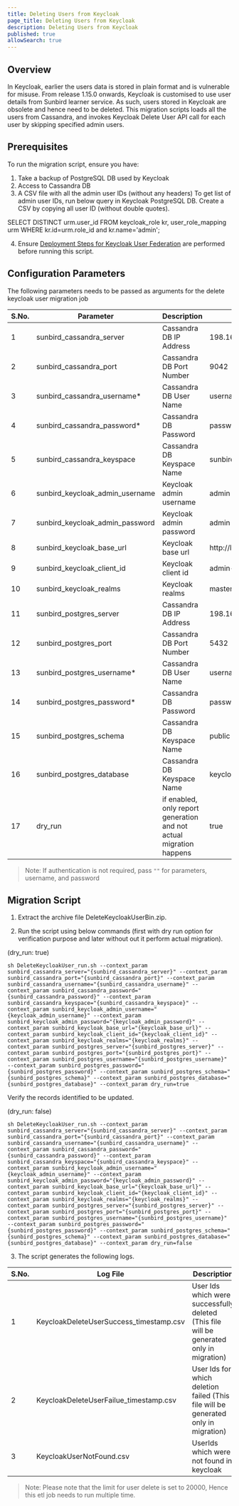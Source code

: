 ```yaml
---
title: Deleting Users from Keycloak
page_title: Deleting Users from Keycloak
description: Deleting Users from Keycloak
published: true
allowSearch: true
---
```


## Overview
In Keycloak, earlier the users data is stored in plain format and is vulnerable for misuse. From release 1.15.0 onwards, Keycloak is customised to use user details from Sunbird learner service. As such, users stored in Keycloak are obsolete and hence need to be deleted. This migration scripts loads all the users from Cassandra, and invokes Keycloak Delete User API call for each user by skipping specified admin users.

## Prerequisites

To run the migration script, ensure you have:

1. Take a backup of PostgreSQL DB used by Keycloak
2. Access to Cassandra DB
3. A CSV file with all the admin user IDs (without any headers)
To get list of admin user IDs, run below query in Keycloak PostgreSQL DB. Create a CSV by copying all user ID (without double quotes).

SELECT DISTINCT urm.user_id FROM keycloak_role kr, user_role_mapping urm WHERE kr.id=urm.role_id and kr.name='admin';

4. Ensure [Deployment Steps for Keycloak User Federation](https://project-sunbird.atlassian.net/wiki/spaces/SBDES/pages/1021673496/Deployment+Steps+for+Keycloak+User+Federation) are performed before running this script.

## Configuration Parameters
The following parameters needs to be passed as arguments for the delete keycloak user migration job

 S.No. | Parameter | Description | Example 
-------|-----------|-------------|---------
1 | sunbird_cassandra_server | Cassandra DB IP Address| 198.168.1.1
2 | sunbird_cassandra_port | Cassandra DB Port Number | 9042 
3 | sunbird_cassandra_username* | Cassandra DB User Name | username 
4 | sunbird_cassandra_password* | Cassandra DB Password | password 
5 | sunbird_cassandra_keyspace  | Cassandra DB Keyspace Name | sunbird 
6 | sunbird_keycloak_admin_username  | Keycloak admin username | admin 
7 | sunbird_keycloak_admin_password  | Keycloak admin password | admin
8 | sunbird_keycloak_base_url  | Keycloak base url | http://localhost:8080/auth
9 | sunbird_keycloak_client_id  | Keycloak client id | admin-cli
10 | sunbird_keycloak_realms  | Keycloak realms | master
11 | sunbird_postgres_server | Cassandra DB IP Address| 198.168.1.1
12 | sunbird_postgres_port | Cassandra DB Port Number | 5432 
13 | sunbird_postgres_username* | Cassandra DB User Name | username 
14 | sunbird_postgres_password* | Cassandra DB Password | password 
15 | sunbird_postgres_schema  | Cassandra DB Keyspace Name | public 
16 | sunbird_postgres_database  | Cassandra DB Keyspace Name | keycloak
17 | dry_run  | if enabled, only report generation and not actual migration happens | true

> Note: If authentication is not required, pass `""` for parameters, username, and password

## Migration Script

1. Extract the archive file DeleteKeycloakUserBin.zip.

2. Run the script using below commands (first with dry run option for verification purpose and later without out it perform actual migration).

(dry_run: true)
``` 
sh DeleteKeycloakUser_run.sh --context_param sunbird_cassandra_server="{sunbird_cassandra_server}" --context_param sunbird_cassandra_port="{sunbird_cassandra_port}" --context_param sunbird_cassandra_username="{sunbird_cassandra_username}" --context_param sunbird_cassandra_password="{sunbird_cassandra_password}" --context_param sunbird_cassandra_keyspace="{sunbird_cassandra_keyspace}" --context_param sunbird_keycloak_admin_username="{keycloak_admin_username}" --context_param sunbird_keycloak_admin_password="{keycloak_admin_password}" --context_param sunbird_keycloak_base_url="{keycloak_base_url}" --context_param sunbird_keycloak_client_id="{keycloak_client_id}" --context_param sunbird_keycloak_realms="{keycloak_realms}" --context_param sunbird_postgres_server="{sunbird_postgres_server}" --context_param sunbird_postgres_port="{sunbird_postgres_port}" --context_param sunbird_postgres_username="{sunbird_postgres_username}" --context_param sunbird_postgres_password="{sunbird_postgres_password}" --context_param sunbird_postgres_schema="{sunbird_postgres_schema}" --context_param sunbird_postgres_database="{sunbird_postgres_database}" --context_param dry_run=true
```

Verify the records identified to be updated.

(dry_run: false)  
``` 
sh DeleteKeycloakUser_run.sh --context_param sunbird_cassandra_server="{sunbird_cassandra_server}" --context_param sunbird_cassandra_port="{sunbird_cassandra_port}" --context_param sunbird_cassandra_username="{sunbird_cassandra_username}" --context_param sunbird_cassandra_password="{sunbird_cassandra_password}" --context_param sunbird_cassandra_keyspace="{sunbird_cassandra_keyspace}" --context_param sunbird_keycloak_admin_username="{keycloak_admin_username}" --context_param sunbird_keycloak_admin_password="{keycloak_admin_password}" --context_param sunbird_keycloak_base_url="{keycloak_base_url}" --context_param sunbird_keycloak_client_id="{keycloak_client_id}" --context_param sunbird_keycloak_realms="{keycloak_realms}" --context_param sunbird_postgres_server="{sunbird_postgres_server}" --context_param sunbird_postgres_port="{sunbird_postgres_port}" --context_param sunbird_postgres_username="{sunbird_postgres_username}" --context_param sunbird_postgres_password="{sunbird_postgres_password}" --context_param sunbird_postgres_schema="{sunbird_postgres_schema}" --context_param sunbird_postgres_database="{sunbird_postgres_database}" --context_param dry_run=false
```

3. The script generates the following logs.

 S.No. | Log File | Description | Example 
-------|-----------|-------------|---------
1 | KeycloakDeleteUserSuccess_timestamp.csv | User Ids which were successfully deleted (This file will be generated only in migration) | KeycloakDeleteUserSuccess_1554113623396.csv
2 | KeycloakDeleteUserFailue_timestamp.csv | User Ids for which deletion failed (This file will be generated only in migration) | KeycloakDeleteUserFailue_1554113623396.csv 
3 | KeycloakUserNotFound.csv | UserIds which were not found in keycloak | KeycloakUserNotFound.csv

> Note: Please note that the limit for user delete is set to 20000, Hence this etl job needs to run multiple time.
